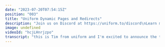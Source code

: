 ```yaml
---
date: "2023-07-20T07:54:15Z"
position: "003"
title: "Uniform Dynamic Pages and Redirects"
description: "Join us on Discord at https://uniform.to/discord\nLearn more at https://uniform.dev\n\nFollow us on:\nFacebook: https://www.facebook.com/people/Uniform/\nTwitter: https://twitter.com/UniformDev \nLinkedIn: https://www.linkedin.com/company/unif... \nInstagram: https://www.instagram.com/uniform.dev/"
image: undefined
videoId: "hcjLHnrjzpo"
transcript: "this is Tim from uniform and I'm excited to announce the two new features we have just released Dynamic pages and redirect management these two new features allow content editors and Architects to use the stuff they already know and love from uniform's facial workspace but at scale [Music] managing content is a huge Challenge on its own but adds skill and other problems arise imagine having to edit and maintain hundreds or even thousands of pages and on top of that making sure that they have the correct fanate URLs and redirects assigned to them traditional content management but also modern visual page Builders all focus on single page editing and that just doesn't work when you have to deal with a lot of pages the alternative to this is that you use a bunch of glue code that connects all Dynamic stuff in the front end of your application but then content editors do not have any control over how these Pages look and feel individually uniforms Dynamic pages and redirect management allows you to manage everything visually without having to wait for your Tech Team to respond because they are busy with other things let's talk about our Dynamic Pages feature traditionally Pages for products or blogs are created in an abstract way all in Code by gluing data from several apis together into one template making these Pages look relatively structured uniform canvas changes this approach you can officially edit your page the way you want without developers having to connect apis together uniform Dynamic Pages allows you to visually create a composition that defines the layout and the data needed for a dynamic page you can then assign all Dynamic pages in the same group let's say products or blogs to that composition by URL parameter if there's one or two other pages in that same Dynamic group that you want to treat specially you can make another node in the uniform project map and then assign a different composition that you treat specially just for these Pages what you would typically handle in code is now fully in the hands of content editors and marketers giving them the tools to be autonomous from developers without giving up on quality or solid technical architectures uniform Dynamic pages is now solving the problem that a lot of visual editors have scale and repeatability let's talk about uniform redirects URLs can be a big blocker for campaigns and redirect related issues can break user Journeys or even kill conversion rates with uniform's redirect functionality the management of URLs has been taken away from developer backlogs and right into the hands of marketers empowering them to run the campaigns that they are in charge of uniform redirects provides a visual editors on non-technical users can create vanity URLs these URLs redirect while preserving the canonical URL and the redirect header so your SEO is good to go the created redirects can run on any content delivery Network that the IT team prefers and they can all be managed through API and CLI so this is all I wanted to show you today this release marks a next step for composability and is unique in the content management space I'm excited to see what our customers and partners can do with all these features at Large Scale projects feel free to put any comments down below I'm ready to discuss anything with you and also check out our documentation for more in-depth information cheers"
---
```


